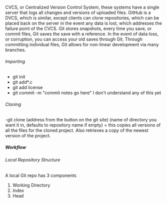 CVCS, or Centralized Version Control System, these systems have a single server that logs all changes and versions of uploaded files. GitHub is a DVCS, which is similar, except clients can clone repositories, which can be placed back on the server in the event any data is lost, which addresses the failure point of the CVCS. Git stores snapshots, every time you save, or commit files, Git saves the save with a reference. In the event of data loss, or corruption, you can access your old saves through Git. Through committing individual files, Git allows for non-linear development via many branches.


###### Importing
- git init
- git add*.c
- git add license
- git commit -m "commit notes go here"
I don't understand any of this yet

###### Cloning
-git clone (address from the button on the git site) (name of directory you want it in, defaults to repository name if empty) = this copies all versions of all the files for the cloned project. Also retrieves a copy of the newest version of the project.


##### Workflow

###### Local Repository Structure
A local Git repo has 3 components
1. Working Directory
2. Index
3. Head

